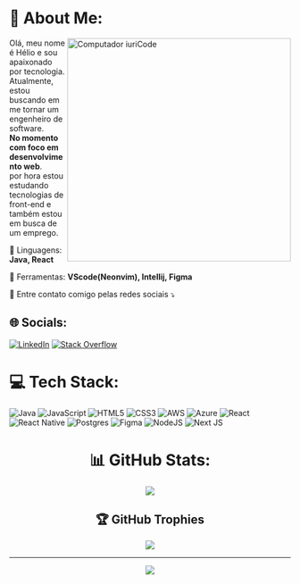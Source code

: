 # 💫 About Me:

<img src="https://raw.githubusercontent.com/MicaelliMedeiros/micaellimedeiros/master/image/computer-illustration.png" min-width="400px" max-width="400px" width="400px" align="right" alt="Computador iuriCode">

<p align="left"> 
  Olá, meu nome é Hélio e sou apaixonado por tecnologia. Atualmente, estou buscando em me tornar um engenheiro de software. <br> <strong> No momento com foco em desenvolvimento web</strong>.<br>
  por hora estou estudando tecnologias de front-end e também estou em busca de um emprego.
</p>

<p align="left">
  🦄 Linguagens: <strong>Java, React</strong>
</p>

<p align="left">
  💼 Ferramentas: <strong>VScode(Neonvim), Intellij, Figma</strong>
</p>

<p align="left">
  💌 Entre contato comigo pelas redes sociais ⤵️
</p>

## 🌐 Socials:
[![LinkedIn](https://img.shields.io/badge/LinkedIn-%230077B5.svg?logo=linkedin&logoColor=white)](https://linkedin.com/in/helioanacronista/) 
[![Stack Overflow](https://img.shields.io/badge/-Stackoverflow-FE7A16?logo=stack-overflow&logoColor=white)](https://stackoverflow.com/users/19382638/heliofernandes)

# 💻 Tech Stack:

![Java](https://img.shields.io/badge/java-%23ED8B00.svg?style=for-the-badge&logo=java&logoColor=white) ![JavaScript](https://img.shields.io/badge/javascript-%23323330.svg?style=for-the-badge&logo=javascript&logoColor=%23F7DF1E) ![HTML5](https://img.shields.io/badge/html5-%23E34F26.svg?style=for-the-badge&logo=html5&logoColor=white) ![CSS3](https://img.shields.io/badge/css3-%231572B6.svg?style=for-the-badge&logo=css3&logoColor=white) ![AWS](https://img.shields.io/badge/AWS-%23FF9900.svg?style=for-the-badge&logo=amazon-aws&logoColor=white) ![Azure](https://img.shields.io/badge/azure-%230072C6.svg?style=for-the-badge&logo=azure-devops&logoColor=white) ![React](https://img.shields.io/badge/react-%2320232a.svg?style=for-the-badge&logo=react&logoColor=%2361DAFB) ![React Native](https://img.shields.io/badge/react_native-%2320232a.svg?style=for-the-badge&logo=react&logoColor=%2361DAFB) ![Postgres](https://img.shields.io/badge/postgres-%23316192.svg?style=for-the-badge&logo=postgresql&logoColor=white) ![Figma](https://img.shields.io/badge/figma-%23F24E1E.svg?style=for-the-badge&logo=figma&logoColor=white) ![NodeJS](https://img.shields.io/badge/node.js-6DA55F?style=for-the-badge&logo=node.js&logoColor=white) ![Next JS](https://img.shields.io/badge/Next-black?style=for-the-badge&logo=next.js&logoColor=white)

<div align="center">

# 📊 GitHub Stats:




![](https://github-readme-streak-stats.herokuapp.com/?user=HelioAnacronista&theme=dark&hide_border=false)<br/>

## 🏆 GitHub Trophies

![](https://github-profile-trophy.vercel.app/?username=HelioAnacronista&theme=radical&no-frame=false&no-bg=true&margin-w=4)

---

[![](https://visitcount.itsvg.in/api?id=HelioAnacronista&icon=5&color=12)](https://visitcount.itsvg.in)

</div>
<!-- Proudly created with GPRM ( https://gprm.itsvg.in ) -->
